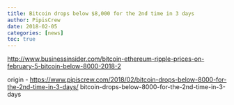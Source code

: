 ```yaml
---
title: Bitcoin drops below $8,000 for the 2nd time in 3 days
author: PipisCrew
date: 2018-02-05
categories: [news]
toc: true
---
```


http://www.businessinsider.com/bitcoin-ethereum-ripple-prices-on-february-5-bitcoin-below-8000-2018-2

origin - https://www.pipiscrew.com/2018/02/bitcoin-drops-below-8000-for-the-2nd-time-in-3-days/ bitcoin-drops-below-8000-for-the-2nd-time-in-3-days